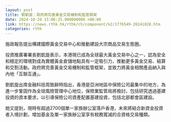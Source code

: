 ```yaml
---
layout: post
title: 劉凱旋：政府將完善黃金交易機制和監管框架
date: 2024-10-28 15:06:25.000000000 +08:00
link: https://news.rthk.hk/rthk/ch/component/k2/1776549-20241028.htm
categories: rthk
---
```


施政報告提出構建國際黃金交易中心和推動建設大宗商品交易生態圈。

投資推廣署署長劉凱旋表示，本港現已成為全球最大黃金交易中心之一，認為安全和穩定的環境對成為實體黃金倉儲地點具有一定吸引力，推動更多黃金交易、結算和交割活動。政府將完善黃金交易機制和監管框架，並致力將黃金相關產品納入與內地「互聯互通」。

劉凱旋出席金融科技周致辭時指出，香港是亞洲地區中保險公司最集中的地方，為進一步鞏固作為全球風險管理中心地位，保險業監管局將檢討，包括研究透過基建投資的資本要求，以引導保險公司資產配置基建投資，包括北部都會區建設。

她又提到，現時有超過2700個單一家族辦公室落戶香港，未來將結合新資金投資者入境計劃，增加基金及單一家族辦公室享有稅務寬減的合資格交易種類。
